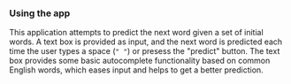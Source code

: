 ### Using the app

This application attempts to predict the next word given a set of initial words.
A text box is provided as input,
and the next word is predicted each time the user types a space (`" "`)
or presess the "predict" button.
The text box provides some basic autocomplete functionality
based on common English words,
which eases input and helps to get a better prediction.
